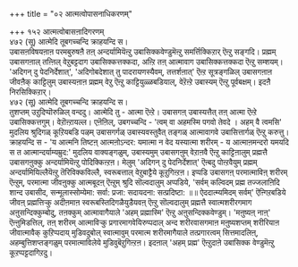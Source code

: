 +++
title = "०२ आत्मत्वोपासनाधिकरणम्"

+++
१५२ आत्मत्वोबासऩादिगरणम्  
४७२ (सू) आत्मेदि तूबगच्चन्दि क्राहयन्दि स।  
उबासऩविषयऩाऩ परमबुरुषऩै तऩ् अन्दर्यामियॆऩ्ऱु उबासिक्कवेण्डुमॆऩ्ऱु समर्त्तिक्किऱार् ऎऩ्ऱु सङ्गदि। प्रह्मम् उबासगऩाल् तऩ्ऩिल् वेऱुबट्टदाग उबासिक्कत्तक्कदा, अऩ्ऱि तऩ् आत्मावाग उबासिक्कत्तक्कदा ऎऩ्ऱु सम्शयम्। 'अदिगन् दु पेदनिर्देशात्', 'अदिगोबदेशात् तु पादरायणस्यैवम्, तत्तर्शऩात्' ऎऩ्ऱ सूत्रङ्गळिल् उबासगऩाऩ जीवऩैक् काट्टिलुम् उबास्यऩाऩ प्रह्मम् वेऱु ऎऩ्ऱु काट्टियुळ्ळबडियाल्, वेऱॆऩ्ऱे उबास्यम् ऎऩ्ऱु पूर्वबक्षम्। इदऩै निरसिक्किऱार्।  
४७२ (सू) आत्मेदि तूबगच्चन्दि क्राहयन्दि स।  
तुशप्तम् उऱुदिप्पॊरुळिल् वन्ददु। आत्मेदि तु - आत्मा ऎऩ्ऱे। उबासगऩ् उबास्यत्तैत् तऩ् आत्मा ऎऩ्ऱे उबासिक्कत्तगुम्। वेऱॊऩ्ऱायल्ल। एऩॆऩिल्, उबगच्चन्दि - 'त्वम् वा अहमस्मि पगवो तेवदे । अहम् वै त्वमसि' मुदलिय श्रुदिगळ् कूऱियबडि पऴम् उबासगर्गळ् उबास्यवस्तुवैत् तङ्गळ् आत्मावागवे उबासित्तार्गळ् ऎऩ्ऱु करुत्तु। क्राहयन्दि स - 'य आत्मनि तिष्टऩ् आत्मऩोऽन्दर: यमात्मा न वेद यस्यात्मा शरीरम् - य आत्माऩमन्दरो यमयदि स त आत्मान्दर्याम्यम्रुद:' मुदलिय वाक्यङ्गळुम्, उबास्यमुम् उबासगऩुम् वेऱाऩवै ऎऩ्ऱु काट्टिऩालुम् प्रह्मत्तै उबासगऩुक्कु अन्दर्यामियॆऩ्ऱु पोदिक्किऩ्ऱऩ। मेलुम् 'अदिगन् दु पेदनिर्देशात्' ऎऩ्बदु पोऩ्ऱवैयुम् प्रह्मम् अन्दर्यामियिल्लैयॆऩ्ऱु तॆरिविक्कविल्लै, स्वरूबत्ताल् वेऱुबाट्टैये कूऱुगिऩ्ऱऩ। इप्पडि उबासगऩ् परमात्माविऩ् शरीरम् ऎऩ्ऱुम्, परमात्मा जीवऩुक्कु आत्मबूदऩ् ऎऩ्ऱुम् श्रुदि सॊल्वदालुम् अप्पडिये, 'सर्वम् कल्विदम् प्रह्म तज्जलाऩिदि शान्द उबासीद, सन्मूलास्सोम्येमा: सर्वा: प्रजा: सदायदना: सत्प्रदिष्टा: ॥॥ ऐददात्म्यमिदम् सर्वम्' ऎऩ्गिऱबडिये जीवऩ् प्रह्मत्तिऱ्कु अदीऩमाऩ स्वरूबस्तिदिगळैयुडैयवऩ् ऎऩ्ऱु सॊल्वदालुम् प्रह्मत्तै स्वात्मशरीरगमाग अऩुसन्दिक्कुम्बोदु, तऩक्कुम् आत्मावागैयाले 'अहम् प्रह्मास्मि' ऎऩ्ऱु अऩुसन्दिक्कवेण्डुम्। 'मऩुष्यऩ् नाऩ्' ऎऩ्ऩुमिडत्तिल्, तऩ् शरीरम् आत्माविऱ्कु प्रगारमागवेयिरुप्पदाल् अन्द शरीरवासगमाऩ मऩुष्यशप्तम् शरीरियाऩ जीवात्मावैक् कुऱिप्पदाय् मुडिवदुबोल् स्वात्मावुम् परमात्म शरीरमागैयाले तत्प्रगारत्वम् सित्तमादलिऩ्, अहम्बुत्तिशप्तङ्गळुम् परमात्माविलेये मुडिवुबॆऱुगिऩ्ऱऩ। इदऩाल् 'अहम् प्रह्म' ऎऩ्ऱुदाऩे उबासिक्क वेण्डुमॆऩ्ऱु कूऱप्पट्टदागिऱदु।

